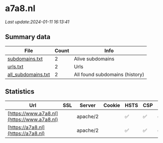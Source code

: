 # a7a8.nl
*Last update:2024-01-11 16:13:41*
## Summary data
| File       | Count | Info |
|------------|-------|------|
|[subdomains.txt](/data/a7a8/subdomains.txt)|2|Alive subdomains|
|[urls.txt](/data/a7a8/urls.txt)|2|Urls|
|[all_subdomains.txt](/data/a7a8/all_subdomains.txt)|2|All found subdomains (history)|
## Statistics
| Url | SSL | Server | Cookie | HSTS | CSP | XFO | XXP | RP | Tech |
|------------|-------|------|------|------|------|------|------|------|------|
|[https://www.a7a8.nl](https://www.a7a8.nl)| |apache/2| |:white_check_mark: |:white_check_mark: |:white_check_mark: |:white_check_mark: ||
|[https://a7a8.nl](https://a7a8.nl)| |apache/2| |:white_check_mark: |:white_check_mark: |:white_check_mark: |:white_check_mark: ||